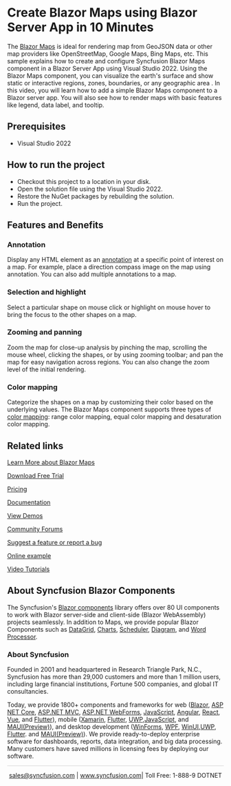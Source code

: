 # Create Blazor Maps using Blazor Server App in 10 Minutes  

The [Blazor Maps](https://www.syncfusion.com/blazor-components/blazor-map?utm_source=github&utm_medium=listing&utm_campaign=blazor-maps-github-samples) is ideal for rendering map from GeoJSON data or other map providers like OpenStreetMap, Google Maps, Bing Maps, etc. This sample explains how to create and configure Syncfusion Blazor Maps component in a Blazor Server App using Visual Studio 2022. Using the Blazor Maps component, you can visualize the earth's surface and show static or interactive regions, zones, boundaries, or any geographic area . In this video, you will learn how to add a simple Blazor Maps component to a Blazor server app. You will also see how to render maps with basic features like legend, data label, and tooltip.

## Prerequisites

* Visual Studio 2022

## How to run the project

* Checkout this project to a location in your disk.
* Open the solution file using the Visual Studio 2022.
* Restore the NuGet packages by rebuilding the solution.
* Run the project.

## Features and Benefits

### Annotation
Display any HTML element as an [annotation](https://blazor.syncfusion.com/documentation/maps/annotations?utm_source=github&utm_medium=listing&utm_campaign=blazor-maps-github-samples) at a specific point of interest on a map. For example, place a direction compass image on the map using annotation. You can also add multiple annotations to a map.

### Selection and highlight
Select a particular shape on mouse click or highlight on mouse hover to bring the focus to the other shapes on a map.

### Zooming and panning
Zoom the map for close-up analysis by pinching the map, scrolling the mouse wheel, clicking the shapes, or by using zooming toolbar; and pan the map for easy navigation across regions. You can also change the zoom level of the initial rendering.

### Color mapping
Categorize the shapes on a map by customizing their color based on the underlying values. The Blazor Maps component supports three types of [color mapping](https://blazor.syncfusion.com/documentation/maps/color-mapping?utm_source=github&utm_medium=listing&utm_campaign=blazor-maps-github-samples): range color mapping, equal color mapping and desaturation color mapping.

## Related links
[Learn More about Blazor Maps](https://www.syncfusion.com/blazor-components/blazor-map?utm_source=github&utm_medium=listing&utm_campaign=blazor-maps-github-samples)

[Download Free Trial](https://www.syncfusion.com/downloads/blazor?utm_source=github&utm_medium=listing&utm_campaign=blazor-maps-github-samples)

[Pricing](https://www.syncfusion.com/sales/teamlicense?utm_source=github&utm_medium=listing&utm_campaign=blazor-maps-github-samples)

[Documentation](https://blazor.syncfusion.com/documentation/maps/getting-started?utm_source=github&utm_medium=listing&utm_campaign=blazor-maps-github-samples)

[View Demos](https://github.com/SyncfusionExamples/create-blazor-maps-component-in-blazor-server-app?utm_source=github&utm_medium=listing&utm_campaign=blazor-maps-github-samples)

[Community Forums](https://www.syncfusion.com/forums/blazor-components?utm_source=github&utm_medium=listing&utm_campaign=blazor-maps-github-samples)

[Suggest a feature or report a bug](https://www.syncfusion.com/feedback/blazor-components?utm_source=github&utm_medium=listing&utm_campaign=blazor-maps-github-samples)

[Online example](https://blazor.syncfusion.com/demos/maps/default-functionalities?theme=bootstrap5?utm_source=github&utm_medium=listing&utm_campaign=blazor-maps-github-samples)

[Video Tutorials](https://www.syncfusion.com/tutorial-videos/blazor/maps?utm_source=github&utm_medium=listing&utm_campaign=blazor-maps-github-samples)

## About Syncfusion Blazor Components
The Syncfusion's [Blazor components](https://www.syncfusion.com/blazor-components?utm_source=github&utm_medium=listing&utm_campaign=blazor-maps-github-samples) library offers over 80 UI components to work with Blazor server-side and client-side (Blazor WebAssembly) projects seamlessly. In addition to Maps, we provide popular Blazor Components such as [DataGrid](https://www.syncfusion.com/blazor-components/blazor-datagrid?utm_source=github&utm_medium=listing&utm_campaign=blazor-maps-github-samples), [Charts](https://www.syncfusion.com/blazor-components/blazor-charts?utm_source=github&utm_medium=listing&utm_campaign=blazor-maps-github-samples), [Scheduler](https://www.syncfusion.com/blazor-components/blazor-scheduler?utm_source=github&utm_medium=listing&utm_campaign=blazor-maps-github-samples), [Diagram](https://www.syncfusion.com/blazor-components/blazor-diagram?utm_source=github&utm_medium=listing&utm_campaign=blazor-maps-github-samples), and [Word Processor](https://www.syncfusion.com/blazor-components/blazor-word-processor?utm_source=github&utm_medium=listing&utm_campaign=blazor-maps-github-samples).

### About Syncfusion
Founded in 2001 and headquartered in Research Triangle Park, N.C., Syncfusion has more than 29,000 customers and more than 1 million users, including large financial institutions, Fortune 500 companies, and global IT consultancies.

Today, we provide 1800+ components and frameworks for web ([Blazor](https://www.syncfusion.com/blazor-components?utm_source=github&utm_medium=listing&utm_campaign=blazor-maps-github-samples), [ASP NET Core](https://www.syncfusion.com/aspnet-core-ui-controls?utm_source=github&utm_medium=listing&utm_campaign=blazor-maps-github-samples), [ASP.NET MVC](https://www.syncfusion.com/aspnet-mvc-ui-controls?utm_source=github&utm_medium=listing&utm_campaign=blazor-maps-github-samples), [ASP.NET WebForms](https://www.syncfusion.com/jquery/aspnet-webforms-ui-controls?utm_source=github&utm_medium=listing&utm_campaign=blazor-maps-github-samples), [JavaScript](https://www.syncfusion.com/javascript-ui-controls?utm_source=github&utm_medium=listing&utm_campaign=blazor-maps-github-samples), [Angular](https://www.syncfusion.com/angular-ui-components?utm_source=github&utm_medium=listing&utm_campaign=blazor-maps-github-samples), [React](https://www.syncfusion.com/react-ui-components?utm_source=github&utm_medium=listing&utm_campaign=blazor-maps-github-samples), [Vue](https://www.syncfusion.com/vue-ui-components?utm_source=github&utm_medium=listing&utm_campaign=blazor-maps-github-samples), and [Flutter](https://www.syncfusion.com/flutter-widgets?utm_source=github&utm_medium=listing&utm_campaign=blazor-maps-github-samples)), mobile ([Xamarin](https://www.syncfusion.com/xamarin-ui-controls?utm_source=github&utm_medium=listing&utm_campaign=blazor-maps-github-samples), [Flutter](https://www.syncfusion.com/flutter-widgets?utm_source=github&utm_medium=listing&utm_campaign=blazor-maps-github-samples), [UWP](https://www.syncfusion.com/uwp-ui-controls?utm_source=github&utm_medium=listing&utm_campaign=blazor-maps-github-samples),[JavaScript](https://www.syncfusion.com/javascript-ui-controls?utm_source=github&utm_medium=listing&utm_campaign=blazor-maps-github-samples), and [MAUI(Preview)](https://www.syncfusion.com/maui-controls?utm_source=github&utm_medium=listing&utm_campaign=blazor-maps-github-samples)), and desktop development ([WinForms](https://www.syncfusion.com/winforms-ui-controls?utm_source=github&utm_medium=listing&utm_campaign=blazor-maps-github-samples), [WPF](https://www.syncfusion.com/wpf-controls?utm_source=github&utm_medium=listing&utm_campaign=blazor-maps-github-samples), [WinUI](https://www.syncfusion.com/winui-controls?utm_source=github&utm_medium=listing&utm_campaign=blazor-maps-github-samples),[UWP](https://www.syncfusion.com/uwp-ui-controls?utm_source=github&utm_medium=listing&utm_campaign=blazor-maps-github-samples), [Flutter](https://www.syncfusion.com/flutter-widgets?utm_source=github&utm_medium=listing&utm_campaign=blazor-maps-github-samples). and [MAUI(Preview)](https://www.syncfusion.com/maui-controls?utm_source=github&utm_medium=listing&utm_campaign=blazor-maps-github-samples)). We provide ready-to-deploy enterprise software for dashboards, reports, data integration, and big data processing. Many customers have saved millions in licensing fees by deploying our software.

<hr style="height:0.3px;border:none;color:lightgrey;background-color:lightgrey;" />

<p align="center">
<a href="mailto:sales@syncfusion.com?Subject=Syncfusion Blazor Maps - GitHub" target="_top">sales@syncfusion.com</a> | <a href="https://www.syncfusion.com?utm_source=github&utm_medium=listing&utm_campaign=blazor-maps-github-samples">www.syncfusion.com</a>| Toll Free: 1-888-9 DOTNET <br>
</p>